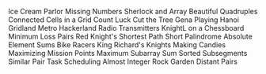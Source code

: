 Ice Cream Parlor
Missing Numbers
Sherlock and Array
Beautiful Quadruples
Connected Cells in a Grid
Count Luck
Cut the Tree
Gena Playing Hanoi
Gridland Metro
Hackerland Radio Transmitters
KnightL on a Chessboard
Minimum Loss
Pairs
Red Knight's Shortest Path
Short Palindrome
Absolute Element Sums
Bike Racers
King Richard's Knights
Making Candies
Maximizing Mission Points
Maximum Subarray Sum
Sorted Subsegments
Similar Pair
Task Scheduling
Almost Integer Rock Garden
Distant Pairs